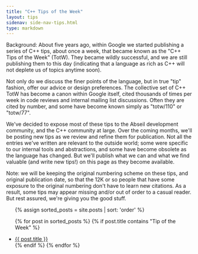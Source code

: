 ```yaml
---
title: "C++ Tips of the Week"
layout: tips
sidenav: side-nav-tips.html
type: markdown
---
```


Background: About five years ago, within Google we started publishing a series
of C++ tips, about once a week, that became known as the "C++ Tips of the Week"
(TotW). They became wildly successful, and we are still publishing them to
this day (indicating that a language as rich as C++ will not deplete us of
topics anytime soon).

Not only do we discuss the finer points of the language, but in true "tip"
fashion, offer our advice or design preferences. The collective set of C++
TotW has become a canon within Google itself, cited thousands of times per
week in code reviews and internal mailing list discussions. Often they are
cited by number, and some have become known simply as "totw/110" or "totw/77".

We've decided to expose most of these tips to the Abseil development community,
and the C++ community at large. Over the coming months, we'll be posting new
tips as we review and refine them for publication. Not all the entries we've
written are relevant to the outside world; some were
specific to our internal tools and abstractions, and some have become obsolete
as the language has changed. But we'll publish what we can and what we find
valuable (and write new tips!) on this page as they become available.

Note: we will be keeping the original numbering scheme on these tips, and
original publication date, so that the 12K or so people that have some exposure
to the original numbering don't have to learn new citations. As a result, some
tips may appear missing and/or  out of order to a casual reader. But rest
assured, we're giving you the good stuff.

<ul>
  {% assign sorted_posts = site.posts | sort: 'order' %}

  {% for post in sorted_posts %}
    {% if post.title contains "Tip of the Week" %}
    <li>
        <a href="{{ post.url }}">{{ post.title }}</a>
    </li>
    {% endif %}
  {% endfor %}
</ul>
